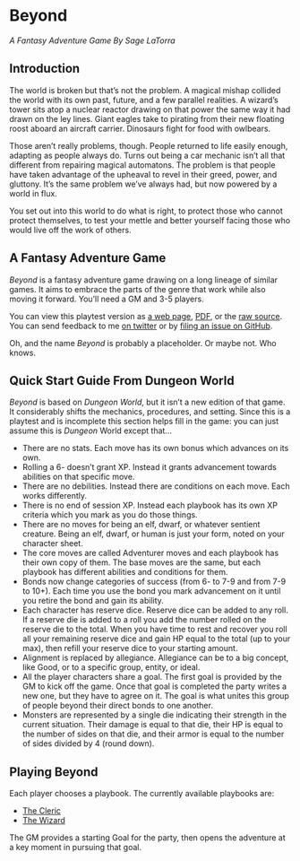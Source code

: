 # Beyond
_A Fantasy Adventure Game By Sage LaTorra_

## Introduction
The world is broken but that’s not the problem. A magical mishap collided the
world with its own past, future, and a few parallel realities. A wizard’s tower
sits atop a nuclear reactor drawing on that power the same way it had drawn on
the ley lines. Giant eagles take to pirating from their new floating roost
aboard an aircraft carrier. Dinosaurs fight for food with owlbears.

Those aren’t really problems, though. People returned to life easily enough,
adapting as people always do. Turns out being a car mechanic isn’t all that
different from repairing magical automatons. The problem is that people have
taken advantage of the upheaval to revel in their greed, power, and gluttony.
It’s the same problem we’ve always had, but now powered by a world in flux.

You set out into this world to do what is right, to protect those who cannot
protect themselves, to test your mettle and better yourself facing those who
would live off the work of others.

## A Fantasy Adventure Game

_Beyond_ is a fantasy adventure game drawing on a long lineage of similar games.
It aims to embrace the parts of the genre that work while also moving it
forward. You’ll need a GM and 3-5 players.

You can view this playtest version as [a web page](http://www.latorra.org/beyond/),
[PDF](/release/Beyond.pdf), or the [raw source](https://github.com/Sagelt/beyond/).
You can send feedback to me [on twitter](https://twitter.com/olde_fortran) or
by [filing an issue on GitHub](https://github.com/Sagelt/beyond/issues/new/choose).

Oh, and the name _Beyond_ is probably a placeholder. Or maybe not. Who knows.

## Quick Start Guide From Dungeon World

_Beyond_ is based on _Dungeon World_, but it isn’t a new edition of that game. It
considerably shifts the mechanics, procedures, and setting. Since this is a
playtest and is incomplete this section helps fill in the game:  you can just
assume this is _Dungeon_ World except that…

* There are no stats. Each move has its own bonus which advances on its own.
* Rolling a 6- doesn’t grant XP. Instead it grants advancement towards
  abilities on that specific move.
* There are no debilities. Instead there are conditions on each move. Each
  works differently.
* There is no end of session XP. Instead each playbook has its own XP criteria
  which you mark as you do those things.
* There are no moves for being an elf, dwarf, or whatever sentient creature.
  Being an elf, dwarf, or human is just your form, noted on your character
  sheet.
* The core moves are called Adventurer moves and each playbook has their own
  copy of them. The base moves are the same, but each playbook has different
  abilities and conditions for them.
* Bonds now change categories of success (from 6- to 7-9 and from 7-9 to 10+).
  Each time you use the bond you mark advancement on it until you retire the
  bond and gain its ability.
* Each character has reserve dice. Reserve dice can be added to any roll. If a
  reserve die is added to a roll you add the number rolled on the reserve die
  to the total. When you have time to rest and recover you roll all your
  remaining reserve dice and gain HP equal to the total (up to your max), then
  refill your reserve dice to your starting amount.
* Alignment is replaced by allegiance. Allegiance can be to a big concept, like
  Good, or to a specific group, entity, or ideal.
* All the player characters share a goal. The first goal is provided by the GM
  to kick off the game. Once that goal is completed the party writes a new one,
  but they have to agree on it. The goal is what unites this group of people
  beyond their direct bonds to one another.
* Monsters are represented by a single die indicating their strength in the
  current situation. Their damage is equal to that die, their HP is equal to
  the number of sides on that die, and their armor is equal to the number of
  sides divided by 4 (round down).

## Playing Beyond

Each player chooses a playbook. The currently available playbooks are:

* [The Cleric](#the-cleric)
* [The Wizard](#the-wizard)

The GM provides a starting Goal for the party, then opens the adventure at a
key moment in pursuing that goal.
